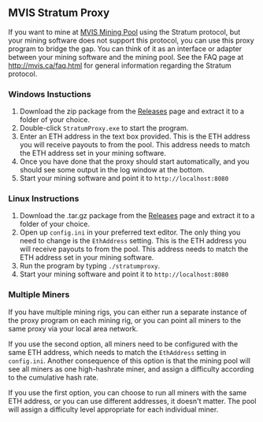 ## MVIS Stratum Proxy ##

If you want to mine at [MVIS Mining Pool](http://mvis.ca) using the Stratum protocol, but your mining software does not support this protocol, you can use this proxy program to bridge the gap. You can think of it as an interface or adapter between your mining software and the mining pool.  See the FAQ page at http://mvis.ca/faq.html for general information regarding the Stratum protocol.


### Windows Instuctions

1. Download the zip package from the [Releases](https://github.com/mining-visualizer/StratumProxy/releases) page and extract it to a folder of your choice.
1. Double-click `StratumProxy.exe` to start the program.  
1. Enter an ETH address in the text box provided. This is the ETH address you will receive payouts to from the pool. This address needs to match the ETH address set in your mining software.
1. Once you have done that the proxy should start automatically, and you should see some output in the log window at the bottom.
1. Start your mining software and point it to `http://localhost:8080`

### Linux Instructions

1. Download the .tar.gz package from the [Releases](https://github.com/mining-visualizer/StratumProxy/releases) page and extract it to a folder of your choice. 
2. Open up `config.ini` in your preferred text editor.  The only thing you need to change is the `EthAddress` setting.  This is the ETH address you will receive payouts to from the pool.  This address needs to match the ETH address set in your mining software.
3. Run the program by typing `./stratumproxy`.
4. Start your mining software and point it to `http://localhost:8080`


### Multiple Miners

If you have multiple mining rigs, you can either run a separate instance of the proxy program on each mining rig, or you can point all miners to the same proxy via your local area network. 

If you use the second option, all miners need to be configured with the same ETH address, which needs to match the `EthAddress` setting in `config.ini`.  Another consequence of this option is that the mining pool will see all miners as one high-hashrate miner, and assign a difficulty according to the cumulative hash rate.

If you use the first option, you can choose to run all miners with the same ETH address, or you can use different addresses, it doesn't matter. The pool will assign a difficulty level appropriate for each individual miner.
